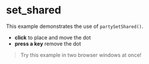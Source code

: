 # set_shared

This example demonstrates the use of `partySetShared()`.

- **click** to place and move the dot
- **press a key** remove the dot

> Try this example in two browser windows at once!
